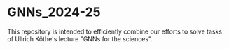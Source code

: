 # GNNs_2024-25
This repository is intended to efficiently combine our efforts to solve tasks of Ullrich Köthe's lecture "GNNs for the sciences".
